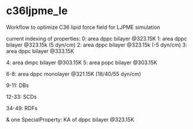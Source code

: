 # c36ljpme_le

Workflow to optimize C36 lipid force field for LJPME simulation

current indexing of properties:
0: area dppc bilayer @323.15K
1: area dppc bilayer @323.15k (5  dyn/cm)
2: area dppc bilayer @323.15k (-5 dyn/cm)
3: area dppc bilayer @333.15K

4: area dmpc bilayer @303.15K
5: area popc bilayer @303.15K

6-8: area dppc monolayer @321.15K (18/40/55 dyn/cm)

9-11: DBs

12-33: SCDs

34-49: RDFs

& one SpecialProperty: KA of dppc bilayer @323.15K
